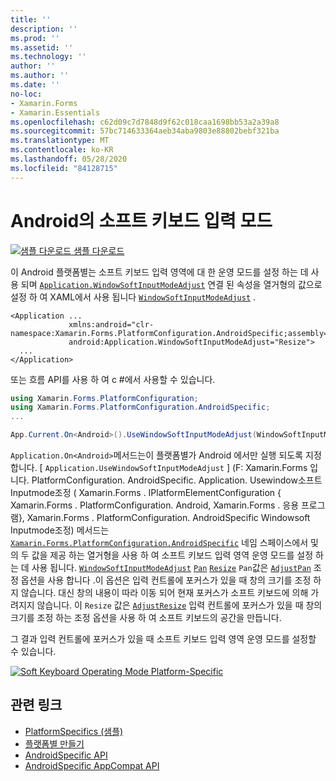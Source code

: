 ```yaml
---
title: ''
description: ''
ms.prod: ''
ms.assetid: ''
ms.technology: ''
author: ''
ms.author: ''
ms.date: ''
no-loc:
- Xamarin.Forms
- Xamarin.Essentials
ms.openlocfilehash: c62d09c7d7848d9f62c018caa1698bb53a2a39a8
ms.sourcegitcommit: 57bc714633364aeb34aba9803e88802bebf321ba
ms.translationtype: MT
ms.contentlocale: ko-KR
ms.lasthandoff: 05/28/2020
ms.locfileid: "84128715"
---
```

# <a name="soft-keyboard-input-mode-on-android"></a>Android의 소프트 키보드 입력 모드

[![샘플 다운로드](~/media/shared/download.png) 샘플 다운로드](https://docs.microsoft.com/samples/xamarin/xamarin-forms-samples/userinterface-platformspecifics)

이 Android 플랫폼별는 소프트 키보드 입력 영역에 대 한 운영 모드를 설정 하는 데 사용 되며 [`Application.WindowSoftInputModeAdjust`](xref:Xamarin.Forms.PlatformConfiguration.AndroidSpecific.Application.WindowSoftInputModeAdjustProperty) 연결 된 속성을 열거형의 값으로 설정 하 여 XAML에서 사용 됩니다 [`WindowSoftInputModeAdjust`](xref:Xamarin.Forms.PlatformConfiguration.AndroidSpecific.WindowSoftInputModeAdjust) .

```xaml
<Application ...
             xmlns:android="clr-namespace:Xamarin.Forms.PlatformConfiguration.AndroidSpecific;assembly=Xamarin.Forms.Core"
             android:Application.WindowSoftInputModeAdjust="Resize">
  ...
</Application>
```

또는 흐름 API를 사용 하 여 c #에서 사용할 수 있습니다.

```csharp
using Xamarin.Forms.PlatformConfiguration;
using Xamarin.Forms.PlatformConfiguration.AndroidSpecific;
...

App.Current.On<Android>().UseWindowSoftInputModeAdjust(WindowSoftInputModeAdjust.Resize);
```

`Application.On<Android>`메서드는이 플랫폼별가 Android 에서만 실행 되도록 지정 합니다. [ `Application.UseWindowSoftInputModeAdjust` ] (F: Xamarin.Forms 입니다. PlatformConfiguration. AndroidSpecific. Application. Usewindow소프트 Inputmode조정 ( Xamarin.Forms . IPlatformElementConfiguration { Xamarin.Forms . PlatformConfiguration. Android, Xamarin.Forms . 응용 프로그램}, Xamarin.Forms . PlatformConfiguration. AndroidSpecific Windowsoft Inputmode조정) 메서드는 [`Xamarin.Forms.PlatformConfiguration.AndroidSpecific`](xref:Xamarin.Forms.PlatformConfiguration.AndroidSpecific) 네임 스페이스에서 및의 두 값을 제공 하는 열거형을 사용 하 여 소프트 키보드 입력 영역 운영 모드를 설정 하는 데 사용 됩니다. [`WindowSoftInputModeAdjust`](xref:Xamarin.Forms.PlatformConfiguration.AndroidSpecific.WindowSoftInputModeAdjust) [`Pan`](xref:Xamarin.Forms.PlatformConfiguration.AndroidSpecific.WindowSoftInputModeAdjust.Pan) [`Resize`](xref:Xamarin.Forms.PlatformConfiguration.AndroidSpecific.WindowSoftInputModeAdjust.Resize) `Pan`값은 [`AdjustPan`](xref:Android.Views.SoftInput.AdjustPan) 조정 옵션을 사용 합니다 .이 옵션은 입력 컨트롤에 포커스가 있을 때 창의 크기를 조정 하지 않습니다. 대신 창의 내용이 따라 이동 되어 현재 포커스가 소프트 키보드에 의해 가려지지 않습니다. 이 `Resize` 값은 [`AdjustResize`](xref:Android.Views.SoftInput.AdjustResize) 입력 컨트롤에 포커스가 있을 때 창의 크기를 조정 하는 조정 옵션을 사용 하 여 소프트 키보드의 공간을 만듭니다.

그 결과 입력 컨트롤에 포커스가 있을 때 소프트 키보드 입력 영역 운영 모드를 설정할 수 있습니다.

[![](soft-keyboard-input-mode-images/pan-resize.png "Soft Keyboard Operating Mode Platform-Specific")](soft-keyboard-input-mode-images/pan-resize-large.png#lightbox "Soft Keyboard Operating Mode Platform-Specific")

## <a name="related-links"></a>관련 링크

- [PlatformSpecifics (샘플)](https://docs.microsoft.com/samples/xamarin/xamarin-forms-samples/userinterface-platformspecifics)
- [플랫폼별 만들기](~/xamarin-forms/platform/platform-specifics/index.md#creating-platform-specifics)
- [AndroidSpecific API](xref:Xamarin.Forms.PlatformConfiguration.AndroidSpecific)
- [AndroidSpecific AppCompat API](xref:Xamarin.Forms.PlatformConfiguration.AndroidSpecific.AppCompat)

